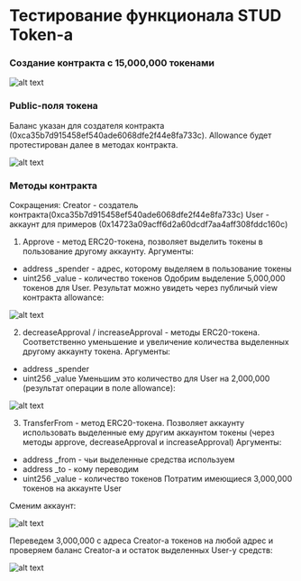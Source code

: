 # Тестирование функционала STUD Token-а

### Создание контракта с 15,000,000 токенами

![alt text](./1.PNG "creation")

### Public-поля токена

Баланс указан для создателя контракта (0xca35b7d915458ef540ade6068dfe2f44e8fa733c). Allowance будет протестирован далее в методах контракта.

![alt text](./2.PNG "public")

### Методы контракта
Сокращения:
Creator - создатель контракта(0xca35b7d915458ef540ade6068dfe2f44e8fa733c)
User - аккаунт для примеров (0x14723a09acff6d2a60dcdf7aa4aff308fddc160c)

1. Approve - метод ERC20-токена, позволяет выделить токены в пользование другому аккаунту.
Аргументы:
* address _spender - адрес, которому выделяем в пользование токены
* uint256 _value - количество токенов
Одобрим выделение 5,000,000 токенов для User. Результат можно увидеть через публичый view контракта allowance:

![alt text](./3.PNG "approve")


2. decreaseApproval / increaseApproval - методы ERC20-токена. Соответственно уменьшение и увеличение количества выделенных другому аккаунту токена.
Аргументы:
* address _spender
* uint256 _value
Уменьшим это количество для User на 2,000,000 (результат операции в поле allowance):

![alt text](./4.PNG "decrease")

3. TransferFrom - метод ERC20-токена. Позволяет аккаунту использовать выделенные ему другим аккаунтом токены (через методы approve, decreaseApproval и increaseApproval)
Аргументы:
* address _from - чьи выделенные средства используем
* address _to - кому переводим
* uint256 _value - количество токенов
Потратим имеющиеся 3,000,000 токенов на аккаунте User

Сменим аккаунт:

![alt text](./5.PNG "account change")

Переведем 3,000,000 с адреса Creator-а токенов на любой адрес и проверяем баланс Creator-а и остаток выделенных User-у средств:

![alt text](./6.PNG "transferFrom")